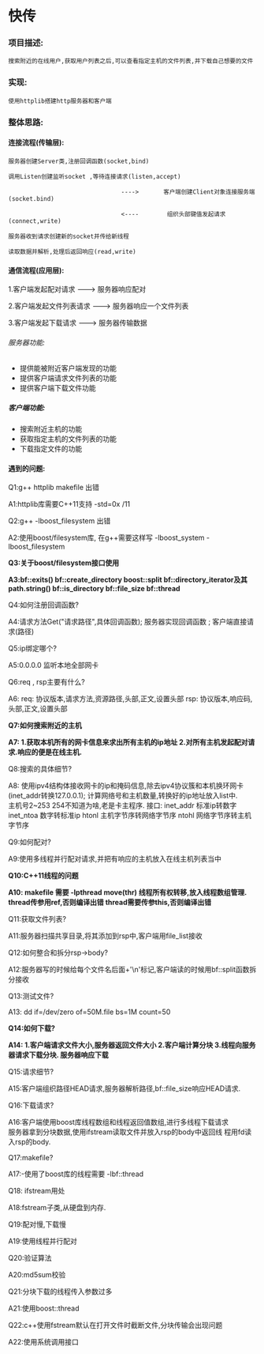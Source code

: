 
# 快传

### 项目描述: 

	搜索附近的在线用户,获取用户列表之后,可以查看指定主机的文件列表,并下载自己想要的文件

### 实现:
	使用httplib搭建http服务器和客户端

### 整体思路:

#### 连接流程(传输层):

	服务器创建Server类,注册回调函数(socket,bind) 

	调用Listen创建监听socket ,等待连接请求(listen,accept)  

									---->       客户端创建Client对象连接服务端(socket.bind)

									<----	     组织头部键值发起请求(connect,write)

	服务器收到请求创建新的socket并传给新线程

	读取数据并解析,处理后返回响应(read,write)                      

#### 通信流程(应用层):

  1.客户端发起配对请求 --->   服务器响应配对

  2.客户端发起文件列表请求 ---> 服务器响应一个文件列表

  3.客户端发起下载请求 ---> 服务器传输数据

###### 服务器功能: 

  * 提供能被附近客户端发现的功能
  * 提供客户端请求文件列表的功能
  * 提供客户端下载文件功能

##### 客户端功能:

  * 搜索附近主机的功能
  * 获取指定主机的文件列表的功能
  * 下载指定文件的功能
    

#### 遇到的问题:

  Q1:g++ httplib makefile 出错

  A1:httplib库需要C++11支持  -std=0x /11

  Q2:g++ -lboost_filesystem 出错 

  A2:使用boost/filesystem库,  在g++需要这样写 -lboost_system -lboost_filesystem

  __Q3:关于boost/filesystem接口使用__

  __A3:bf::exits()  bf::create_directory  boost::split   bf::directory_iterator及其path.string()                       									bf::is_directory     bf::file_size  bf::thread__

  Q4:如何注册回调函数?

  A4:请求方法Get("请求路径",具体回调函数); 服务器实现回调函数 ; 客户端直接请求(路径)

  Q5:ip绑定哪个?

  A5:0.0.0.0 监听本地全部网卡

  Q6:req , rsp主要有什么?

  A6: req: 协议版本,请求方法,资源路径,头部,正文,设置头部
            rsp: 协议版本,响应码,头部,正文,设置头部

  __Q7:如何搜索附近的主机__

  __A7:	   1.获取本机所有的网卡信息来求出所有主机的ip地址
	   2.对所有主机发起配对请求.响应的便是在线主机.__

  Q8:搜索的具体细节?

  A8: 	使用ipv4结构体接收网卡的ip和掩码信息,除去ipv4协议簇和本机换环网卡(inet_addr转换127.0.0.1);
	计算网络号和主机数量,转换好的ip地址放入list中.   
	主机号2~253   254不知道为啥,老是卡主程序.
	接口: inet_addr 标准ip转数字 		inet_ntoa 数字转标准ip
	      htonl  主机字节序转网络字节序    ntohl 网络字节序转主机字节序     

  Q9:如何配对?

  A9:使用多线程并行配对请求,并把有响应的主机放入在线主机列表当中

  __Q10:C++11线程的问题__

  __A10: makefile 需要 -lpthread
		      move(thr) 线程所有权转移,放入线程数组管理.  
		      thread传参用ref,否则编译出错
		      thread需要传参this,否则编译出错__

  Q11:获取文件列表?

  A11:服务器扫描共享目录,将其添加到rsp中,客户端用file_list接收

  Q12:如何整合和拆分rsp->body?

  A12:服务器写的时候给每个文件名后面+'\n'标记,客户端读的时候用bf::split函数拆分接收

  Q13:测试文件?

  A13:  dd if=/dev/zero of=50M.file bs=1M count=50

  __Q14:如何下载?__

  __A14: 1.客户端请求文件大小,服务器返回文件大小
         2.客户端计算分块
         3.线程向服务器请求下载分块. 服务器响应下载__

   Q15:请求细节?

   A15:客户端组织路径HEAD请求,服务器解析路径,bf::file_size响应HEAD请求.

   Q16:下载请求?

   A16:客户端使用boost库线程数组和线程返回值数组,进行多线程下载请求    
       服务器拿到分块数据,使用ifstream读取文件并放入rsp的body中返回线
       程用fd读入rsp的body.

   Q17:makefile?

   A17:-使用了boost库的线程需要 -lbf::thread 

   Q18: ifstream用处

   A18:fstream子类,从硬盘到内存.

   Q19:配对慢,下载慢

   A19:使用线程并行配对

   Q20:验证算法

   A20:md5sum校验

   Q21:分块下载的线程传入参数过多

   A21:使用boost::thread

   Q22:c++使用fstream默认在打开文件时截断文件,分块传输会出现问题

   A22:使用系统调用接口
   
